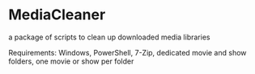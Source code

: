 # MediaCleaner
a package of scripts to clean up downloaded media libraries

Requirements: Windows, PowerShell, 7-Zip, dedicated movie and show folders, one movie or show per folder
